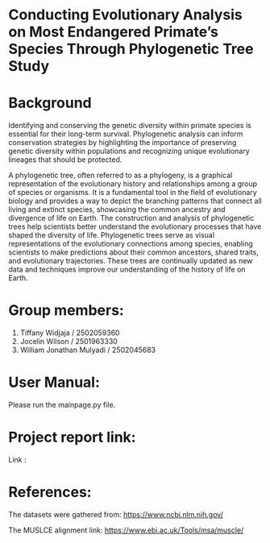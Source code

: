 # Conducting Evolutionary Analysis on Most Endangered Primate’s Species Through Phylogenetic Tree Study


# Background
Identifying and conserving the genetic diversity within primate species is essential for their long-term survival. Phylogenetic analysis can inform conservation strategies by highlighting the importance of preserving genetic diversity within populations and recognizing unique evolutionary lineages that should be protected.

A phylogenetic tree, often referred to as a phylogeny, is a graphical representation of the evolutionary history and relationships among a group of species or organisms. It is a fundamental tool in the field of evolutionary biology and provides a way to depict the branching patterns that connect all living and extinct species, showcasing the common ancestry and divergence of life on Earth. The construction and analysis of phylogenetic trees help scientists better understand the evolutionary processes that have shaped the diversity of life. Phylogenetic trees serve as visual representations of the evolutionary connections among species, enabling scientists to make predictions about their common ancestors, shared traits, and evolutionary trajectories. These trees are continually updated as new data and techniques improve our understanding of the history of life on Earth.

# Group members:
1. Tiffany Widjaja / 2502059360
2. Jocelin Wilson / 2501963330
3. William Jonathan Mulyadi / 2502045683


# User Manual:
Please run the mainpage.py file.

# Project report link:
Link :

# References:
The datasets were gathered from: https://www.ncbi.nlm.nih.gov/

The MUSLCE alignment link: https://www.ebi.ac.uk/Tools/msa/muscle/
